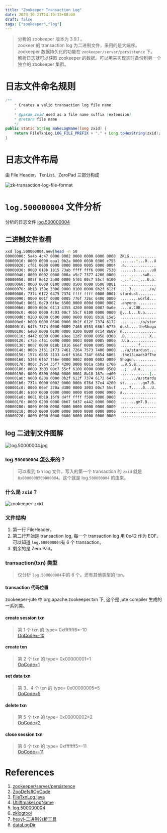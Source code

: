 ```yaml
---
title: "Zookeeper Transaction Log"
date: 2023-10-21T14:19:13+08:00
draft: false
tags: ["zookeeper","log"]
---
```


> 分析的 zookeeper 版本为 3.9.1 。    
> zookeer 的 transaction log 为二进制文件，采用的是大端序。  
> zookeeper 数据持久化的功能在  `zookeeper/server/persistence` 下。  
> 解析日志就可以获取 zookeeper 的数据。可以用来实现实时备份到另一个独立的 zookeeper 集群。

# 日志文件命名规则

```java
/**
    * Creates a valid transaction log file name.
    *
    * @param zxid used as a file name suffix (extension)
    * @return file name
    */
public static String makeLogName(long zxid) {
    return FileTxnLog.LOG_FILE_PREFIX + "." + Long.toHexString(zxid);
}
```

# 日志文件布局

由 File Header、TxnList、ZeroPad 三部分构成

![zk-transaction-log-file-format](https://raw.githubusercontent.com/stardustman/pictures/main/img/zookeeper-transaction-log-file-format.svg)

# `log.500000004` 文件分析

分析的日志文件 [log.500000004](https://raw.githubusercontent.com/stardustman/pictures/main/img/log.500000004)

## 二进制文件查看

```bash
xxd log.500000004.new|head -n 50
00000000: 5a4b 4c47 0000 0002 0000 0000 0000 0000  ZKLG............
00000010: 0000 0000 eaa1 0b2a 0000 0030 0300 c755  .......*...0...U
00000020: cf61 0000 0000 0000 0000 0005 0000 0004  .a..............
00000030: 0000 018b 1815 73ab ffff fff6 0000 7530  ......s.......u0
00000040: 0000 0002 0000 000a a5c7 7377 4200 0000  ..........swB...
00000050: 005f 8e12 2a00 0000 5f03 00c7 55cf 6100  ._..*..._...U.a.
00000060: 0000 0000 0100 0000 0500 0000 0500 0001  ................
00000070: 8b18 159e 3300 0000 0100 0000 0b2f 612f  ....3......../a/
00000080: 7374 6172 6475 7374 ffff ffff 0000 0001  stardust........
00000090: 0000 001f 0000 0005 776f 726c 6400 0000  ........world...
000000a0: 0661 6e79 6f6e 6500 0000 000d 0000 0002  .anyone.........
000000b0: 0000 000c 6113 4355 4200 0000 0007 0a0e  ....a.CUB.......
000000c0: 4000 0000 4c03 00c7 55cf 6100 0000 0000  @...L...U.a.....
000000d0: 0200 0000 0500 0000 0600 0001 8b18 15e5  ................
000000e0: b800 0000 0500 0000 0b2f 612f 7374 6172  ........./a/star
000000f0: 6475 7374 0000 0009 7468 6553 686f 6775  dust....theShogu
00000100: 6e00 0000 0100 0000 0200 0000 0c14 8609  n...............
00000110: d442 0000 0000 e9ee 12d7 0000 0058 0300  .B...........X..
00000120: c755 cf61 0000 0000 0003 0000 0005 0000  .U.a............
00000130: 0007 0000 018b 1816 66ef 0000 0005 0000  ........f.......
00000140: 000b 2f61 2f73 7461 7264 7573 7400 0000  ../a/stardust...
00000150: 1574 6865 3133 4c6f 6164 734f 6654 6865  .the13LoadsOfThe
00000160: 5368 6f67 756e 0000 0002 0000 0002 0000  Shogun..........
00000170: 000c 39b4 35f7 4200 0000 001a cb0a c700  ..9.5.B.........
00000180: 0000 3b03 00c7 55cf 6100 0000 0000 0500  ..;...U.a.......
00000190: 0000 0500 0000 0800 0001 8b18 167c ed00  .............|..
000001a0: 0000 0200 0000 0b2f 612f 7374 6172 6475  ......./a/stardu
000001b0: 7374 0000 0002 0000 000b 676d 37e4 4200  st........gm7.B.
000001c0: 0000 00ef 370a d300 0000 3003 00c7 55cf  ....7.....0...U.
000001d0: 6100 0000 0000 0000 0000 0500 0000 0900  a...............
000001e0: 0001 8b18 16f9 d4ff ffff f500 0000 0000  ................
000001f0: 0000 0200 0000 0b67 6d37 e442 0000 0000  .......gm7.B....
00000200: 0000 0000 0000 0000 0000 0000 0000 0000  ................
00000210: 0000 0000 0000 0000 0000 0000 0000 0000  ................
00000220: 0000 0000 0000 0000 0000 0000 0000 0000  ................

```
## log 二进制文件图解

![log.50000004.jpg](https://raw.githubusercontent.com/stardustman/pictures/main/img/zookeeper-log.500000004.jpg)

### log.`500000004` 怎么来的？

> 可以看到 txn log 文件，写入的第一个 transaction 的 `zxid` 就是 `0x0000000500000004`。这个就是 log.`500000004` 的由来。

### 什么是 `zxid`？

![zookeeper-zxid](https://raw.githubusercontent.com/stardustman/pictures/main/img/zookeeper-zxid-format.svg)

### 文件结构

1. 第一行 FileHeader。
2. 第二行开始是 transaction log, 每一个 transaction log 用 0x42 作为 EOF。可以知道 `log.500000004`有 6 个 transaction。
3. 剩余的是 Zero Pad。

### transaction(txn) 类型

> 仅分析 `log.500000004`中的 6 个。还有其他类型的 txn。 

#### **transaction 代码位置**

zookeeper-jute 中 org.apache.zookeeper.txn 下, 这个是 jute compiler 生成的一系列类。

#### **create session txn**

>  第 1 个 txn 的 type= 0xfffffff6=-10  
> [OpCode=-10](https://github.com/apache/zookeeper/blob/release-3.9.1/zookeeper-server/src/main/java/org/apache/zookeeper/ZooDefs.java#L98)

#### **create txn**

>  第 2 个 txn 的 type= 0x00000001=1  
> [OpCode=1](https://github.com/apache/zookeeper/blob/release-3.9.1/zookeeper-server/src/main/java/org/apache/zookeeper/ZooDefs.java#L40)


#### **set data txn**

>  第 3、4 个 txn 的 type= 0x00000005=5  
> [OpCode=5](https://github.com/apache/zookeeper/blob/release-3.9.1/zookeeper-server/src/main/java/org/apache/zookeeper/ZooDefs.java#L40)


#### **delete txn**

>  第 5 个 txn 的 type= 0x00000002=2  
> [OpCode=2](https://github.com/apache/zookeeper/blob/release-3.9.1/zookeeper-server/src/main/java/org/apache/zookeeper/ZooDefs.java#L42)

#### **close session txn**

>  第 6 个 txn 的 type= 0xfffffff5=-11  
> [OpCode=-11](https://github.com/apache/zookeeper/blob/release-3.9.1/zookeeper-server/src/main/java/org/apache/zookeeper/ZooDefs.java#L100)





# References
1. [zookeeper/server/persistence](https://github.com/apache/zookeeper/tree/release-3.9.1/zookeeper-server/src/main/java/org/apache/zookeeper/server/persistence)
2. [ZooDefs#OpCode](https://github.com/apache/zookeeper/blob/release-3.9.1/zookeeper-server/src/main/java/org/apache/zookeeper/ZooDefs.java#L36)
3. [FileTxnLog.java](https://github.com/apache/zookeeper/blob/release-3.9.1/zookeeper-server/src/main/java/org/apache/zookeeper/server/persistence/FileTxnLog.java#L57)
4. [Util#makeLogName](https://github.com/apache/zookeeper/blob/release-3.9.1/zookeeper-server/src/main/java/org/apache/zookeeper/server/persistence/Util.java#L84)
5. [log.500000004](https://raw.githubusercontent.com/stardustman/pictures/main/img/log.500000004)
6. [zklogtool](https://github.com/alenca/zklogtool/tree/master/zklogtool)
7. [hexyl-二进制分析工具](https://github.com/sharkdp/hexyl/releases)
8. [dataLogDir](https://zookeeper.apache.org/doc/r3.4.8/zookeeperAdmin.html#sc_zkCommands:~:text=The%20Log%20Directory%20contains,written%20to%20that%20log.)




